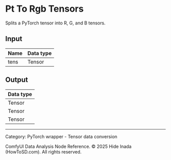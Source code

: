 # Pt To Rgb Tensors
Splits a PyTorch tensor into R, G, and B tensors.

## Input
| Name | Data type |
|---|---|
| tens | Tensor |

## Output
| Data type |
|---|
| Tensor |
| Tensor |
| Tensor |

<HR>
Category: PyTorch wrapper - Tensor data conversion

ComfyUI Data Analysis Node Reference. © 2025 Hide Inada (HowToSD.com). All rights reserved.
